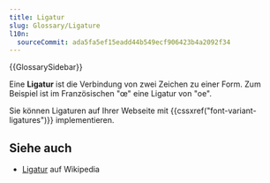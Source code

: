 ```yaml
---
title: Ligatur
slug: Glossary/Ligature
l10n:
  sourceCommit: ada5fa5ef15eadd44b549ecf906423b4a2092f34
---
```


{{GlossarySidebar}}

Eine **Ligatur** ist die Verbindung von zwei Zeichen zu einer Form. Zum Beispiel ist im Französischen "œ" eine Ligatur von "oe".

Sie können Ligaturen auf Ihrer Webseite mit {{cssxref("font-variant-ligatures")}} implementieren.

## Siehe auch

- [Ligatur](https://en.wikipedia.org/wiki/Typographic_ligature) auf Wikipedia
